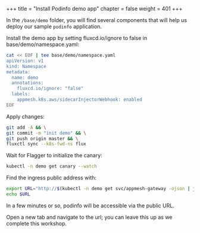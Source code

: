 +++
title = "Install Podinfo demo app"
chapter = false
weight = 401
+++

In the `/base/demo` folder, you will find several components that will help us deploy our sample `podinfo` application.

Install the demo app by setting fluxcd.io/ignore to false in base/demo/namespace.yaml:

```sh
cat << EOF | tee base/demo/namespace.yaml
apiVersion: v1
kind: Namespace
metadata:
  name: demo
  annotations:
    fluxcd.io/ignore: "false"
  labels:
    appmesh.k8s.aws/sidecarInjectorWebhook: enabled
EOF
```

Apply changes:

```sh
git add -A && \
git commit -m "init demo" && \
git push origin master && \
fluxctl sync --k8s-fwd-ns flux
```

Wait for Flagger to initialize the canary:

```sh
kubectl -n demo get canary --watch
```

Find the ingress public address with:

```sh
export URL="http://$(kubectl -n demo get svc/appmesh-gateway -ojson | jq -r ".status.loadBalancer.ingress[].hostname")"
echo $URL
```

In a few minutes or so, podinfo will be accessible via the public URL.

Open a new tab and navigate to the url; you can leave this up as we complete this workshop.
